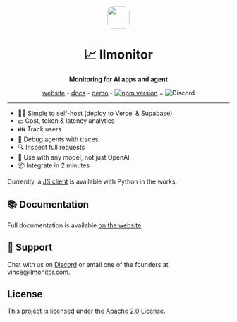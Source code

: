 <div align="center">

<img src="https://llmonitor.com/logo.png" style='border-radius: 12px;' width="50"/>

# 📈 llmonitor

**Monitoring for AI apps and agent**

[website](https://llmonitor.com) - [docs](https://llmonitor.com/docs) - [demo](https://app.llmonitor.com/demo) - [![npm version](https://badge.fury.io/js/llmonitor.svg)](https://badge.fury.io/js/llmonitor) = ![Discord](https://img.shields.io/badge/Discord-Join%20Chat-violet?labelColor=purple&style=flat&logo=discord&logoColor=white)

---

</div>

- 🧑‍💻 Simple to self-host (deploy to Vercel & Supabase)
- 💵 Cost, token & latency analytics
- 👪 Track users
- 🐛 Debug agents with traces
- 🔍 Inspect full requests
- 🤖 Use with any model, not just OpenAI
- 📦 Integrate in 2 minutes

Currently, a [JS client](https://github.com/llmonitor/llmonitor-js) is available with Python in the works.

## 📚 Documentation

Full documentation is available [on the website](https://llmonitor.com/docs/intro).

## 🙋 Support

Chat with us on [Discord](https://discord.gg/8PafSG58kK) or email one of the founders at vince@llmonitor.com.

## License

This project is licensed under the Apache 2.0 License.
